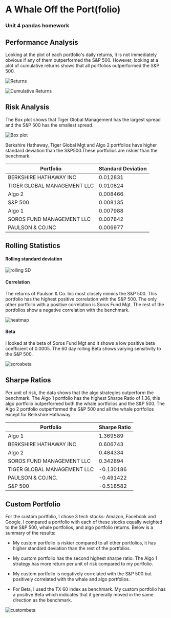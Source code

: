 # A Whale Off the Port(folio)
### Unit 4 pandas homework

## Performance Analysis

Looking at the plot of each portfolio's daily returns, it is not immediately obvious if any of them outperformed the S&P 500. However, looking at a plot of cumulative returns shows that all portfolios outperformed the S&P 500.

![Returns](https://i.ibb.co/XkGZHzB/Returns.png)


![Cumulative Returns](https://i.ibb.co/72GXKf7/Cumulative-returns.png)



## Risk Analysis

The Box plot shows that Tiger Global Management has the largest spread and the S&P 500 has the smallest spread. 

![Box plot](https://i.ibb.co/Wcrxb1v/Boxplot.png)

Berkshire Hathaway, Tiger Global Mgt and Algo 2 portfolios have higher standard deviation than the S&P500.These portfolios are riskier than the benchmark. 

| Portfolio | Standard Deviation |
| ------ | ----------- |
| BERKSHIRE HATHAWAY INC   | 0.012831 |
| TIGER GLOBAL MANAGEMENT LLC   |  0.010824 |
| Algo 2   |  0.008466 |
| S&P 500   |  0.008135 |
| Algo 1   |  0.007988 |
| SOROS FUND MANAGEMENT LLC   |  0.007842 |
| PAULSON & CO.INC   |  0.006977 |



## Rolling Statistics

#### Rolling standard deviation

![rolling SD](https://i.ibb.co/8gqbYT7/rolling-SD.png)

#### Correlation

The returns of Paulson & Co. Inc most closely mimics the S&P 500. This portfolio has the highest positive correlation with the S&P 500. The only other portfolio with a positive correlation is Soros Fund Mgt. The rest of the portfolios show a negative correlation with the benchmark.

![heatmap](https://i.ibb.co/bvNs728/heatmap.png)

#### Beta

I looked at the beta of Soros Fund Mgt and it shows a low positive beta coefficient of 0.0005. The 60 day rolling Beta shows varying sensitivity to the S&P 500. 

![sorosbeta](https://i.ibb.co/HgmCRJT/rollingbetasoros.png)




## Sharpe Ratios

Per unit of risk, the data shows that the algo strategies outperform the benchmark. The Algo 1 portfolio has the highest Sharpe Ratio of 1.36, this algo portfolio outperformed both the whale portfolios and the S&P 500. The Algo 2 portfolio outperformed the S&P 500 and all the whale portfolios except for Berkshire Hathaway.

| Portfolio | Sharpe Ratio |
| ------ | ----------- |
| Algo 1   | 1.369589 |
| BERKSHIRE HATHAWAY INC   |  0.606743 |
| Algo 2   |   0.484334 |
| SOROS FUND MANAGEMENT LLC   |  0.342894 |
| TIGER GLOBAL MANAGEMENT LLC   |  -0.130186 |
| PAULSON & CO.INC.   |  -0.491422 |
| S&P 500   |  -0.518582 |



## Custom Portfolio

For the custom portfolio, I chose 3 tech stocks: Amazon, Facebook and Google. I compared a portfolio with each of these stocks equally weighted to the S&P 500, whale portfolios, and algo portfolio returns. Below is a summary of the results:

- My custom portfolio is riskier compared to all other portfolios, it has higher standard deviation than the rest of the portfolios.

- My custom portfolio has the second highest sharpe ratio. The Algo 1 strategy has more return per unit of risk compared to my portfolio.

- My custom portfolio is negatively correlated with the S&P 500 but positively correlated with the whale and algo portfolios.

- For Beta, I used the TX 60 index as benchmark. My custom portfolio has a positive Beta which indicates that it generally moved in the same direction as the benchmark.

![custombeta](https://i.ibb.co/88k0h9D/rollingbetacustom.png)